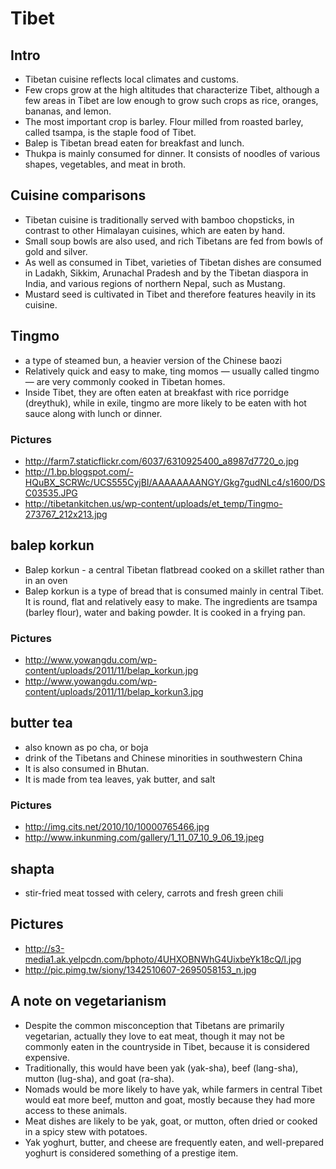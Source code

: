 # Tibet

## Intro
* Tibetan cuisine reflects local climates and customs. 
* Few crops grow at the high altitudes that characterize Tibet, although a few areas in Tibet are low enough to grow such crops as rice, oranges, bananas, and lemon.
* The most important crop is barley. Flour milled from roasted barley, called tsampa, is the staple food of Tibet.
* Balep is Tibetan bread eaten for breakfast and lunch. 
* Thukpa is mainly consumed for dinner. It consists of noodles of various shapes, vegetables, and meat in broth. 

## Cuisine comparisons
* Tibetan cuisine is traditionally served with bamboo chopsticks, in contrast to other Himalayan cuisines, which are eaten by hand. 
* Small soup bowls are also used, and rich Tibetans are fed from bowls of gold and silver.
* As well as consumed in Tibet, varieties of Tibetan dishes are consumed in Ladakh, Sikkim, Arunachal Pradesh and by the Tibetan diaspora in India, and various regions of northern Nepal, such as Mustang.
* Mustard seed is cultivated in Tibet and therefore features heavily in its cuisine.

## Tingmo
* a type of steamed bun, a heavier version of the Chinese baozi
* Relatively quick and easy to make, ting momos — usually called tingmo — are very commonly cooked in Tibetan homes. 
* Inside Tibet, they are often eaten at breakfast with rice porridge (dreythuk), while in exile, tingmo are more likely to be eaten with hot sauce along with lunch or dinner.

### Pictures
* http://farm7.staticflickr.com/6037/6310925400_a8987d7720_o.jpg
* http://1.bp.blogspot.com/-HQuBX_SCRWc/UCS555CyjBI/AAAAAAAANGY/Gkg7gudNLc4/s1600/DSC03535.JPG
* http://tibetankitchen.us/wp-content/uploads/et_temp/Tingmo-273767_212x213.jpg

## balep korkun
* Balep korkun - a central Tibetan flatbread cooked on a skillet rather than in an oven
* Balep korkun is a type of bread that is consumed mainly in central Tibet. It is round, flat and relatively easy to make. The ingredients are tsampa (barley flour), water and baking powder. It is cooked in a frying pan.

### Pictures
* http://www.yowangdu.com/wp-content/uploads/2011/11/belap_korkun.jpg
* http://www.yowangdu.com/wp-content/uploads/2011/11/belap_korkun3.jpg


## butter tea
* also known as po cha, or boja
* drink of the Tibetans and Chinese minorities in southwestern China
* It is also consumed in Bhutan. 
* It is made from tea leaves, yak butter, and salt

### Pictures
* http://img.cits.net/2010/10/10000765466.jpg
* http://www.inkunming.com/gallery/1_11_07_10_9_06_19.jpeg


## shapta
* stir-fried meat tossed with celery, carrots and fresh green chili

## Pictures
* http://s3-media1.ak.yelpcdn.com/bphoto/4UHXOBNWhG4UixbeYk18cQ/l.jpg
* http://pic.pimg.tw/siony/1342510607-2695058153_n.jpg


## A note on vegetarianism
* Despite the common misconception that Tibetans are primarily vegetarian, actually they love to eat meat, though it may not be commonly eaten in the countryside in Tibet, because it is considered expensive.
* Traditionally, this would have been yak (yak-sha), beef (lang-sha), mutton (lug-sha), and goat (ra-sha). 
* Nomads would be more likely to have yak, while farmers in central Tibet would eat more beef, mutton and goat, mostly because they had more access to these animals.
* Meat dishes are likely to be yak, goat, or mutton, often dried or cooked in a spicy stew with potatoes. 
* Yak yoghurt, butter, and cheese are frequently eaten, and well-prepared yoghurt is considered something of a prestige item.